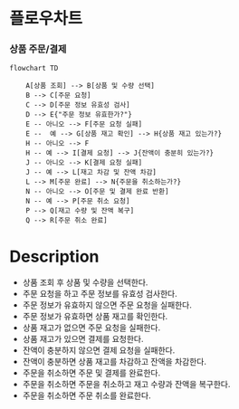 # 플로우차트


### 상품 주문/결제

```mermaid
flowchart TD

    A[상품 조회] --> B[상품 및 수량 선택] 
    B --> C[주문 요청]
    C --> D[주문 정보 유효성 검사] 
    D --> E{"주문 정보 유효한가?"}
    E -- 아니오 --> F[주문 요청 실패]
    E --  예 --> G[상품 재고 확인] --> H{상품 재고 있는가?}
    H -- 아니오 --> F
    H -- 예 --> I[결제 요청] --> J{잔액이 충분히 있는가?}
    J -- 아니오 --> K[결제 요청 실패]
    J -- 예 --> L[재고 차감 및 잔액 차감]
    L --> M[주문 완료] --> N{주문을 취소하는가?}
    N -- 아니오 --> O[주문 및 결제 완료 반환]
    N -- 예 --> P[주문 취소 요청]
    P --> Q[재고 수량 및 잔액 복구]
    Q --> R[주문 취소 완료]

```

# Description
- 상품 조회 후 상품 및 수량을 선택한다.
- 주문 요청을 하고 주문 정보를 유효성 검사한다.
- 주문 정보가 유효하지 않으면 주문 요청을 실패한다.
- 주문 정보가 유효하면 상품 재고를 확인한다.
- 상품 재고가 없으면 주문 요청을 실패한다.
- 상품 재고가 있으면 결제를 요청한다.
- 잔액이 충분하지 않으면 결제 요청을 실패한다.
- 잔액이 충분하면 상품 재고를 차감하고 잔액을 차감한다.
- 주문을 취소하면 주문 및 결제를 완료한다.
- 주문을 취소하면 주문을 취소하고 재고 수량과 잔액을 복구한다.
- 주문을 취소하면 주문 취소를 완료한다.
